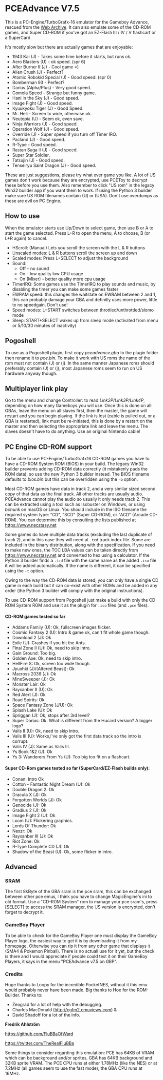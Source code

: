 # PCEAdvance V7.5

This is a PC-Engine/TurboGrafx-16 emulator for the Gameboy Advance, rescued from the [Web Archive](https://web.archive.org/web/20150430211123/http://www.ndsretro.com/gbadown.html). It can also emulate some of the CD-ROM games, and Super CD-ROM if you've got an EZ-Flash III / IV / V flashcart or a SuperCard.

It's mostly slow but there are actually games that are enjoyable:
- 1943 Kai (J) - Takes some time before it starts, but runs ok.
- Aero Blasters (U) - ok speed. (spr 6)
- After Burner II (J) - Cool game =)
- Alien Crush (J) - Perfect?
- Atomic Robokid Special (J) - Good speed. (spr 0)
- Bomberman 93 - Perfect?
- Darius (Alpha/Plus) - Very good speed.
- Gomola Speed - Strange but funny game.
- Hani in the Sky (J) - Good speed.
- Image Fight (J) - Good speed.
- Kyuukyoku Tiger (J) - Good Speed.
- Mr. Heli - Screen to wide, otherwise ok.
- Neutopia (U) - Seem ok, even save.
- Ninja Warriors (J) - Good speed.
- Operation Wolf (J) - Good speed.
- Override (J) - Super speed if you turn off Timer IRQ.
- Pacland (J) - Good speed.
- R-Type - Good speed.
- Rastan Saga II (J) - Good speed.
- Super Star Soldier.
- Tatsujin (J) - Good speed.
- Tenseiryu Saint Dragon (J) - Good speed.

These are just suggestions, please try what ever game you like. A lot of US games don't work because they are encrypted, use PCEToy to decrypt these before you use them. Also remember to click "US rom" in the legacy Win32 builder app if you want them to work. If using the Python 3 builder make sure US ROM filenames contain (U) or (USA). Don't use overdumps as these are evil on PC Engine.

## How to use
When the emulator starts use Up/Down to select game, then use B or A to start the game selected. Press L+R to open the menu, A to choose, B (or L+R again) to cancel.
- HScroll: (Manual) Lets you scroll the screen with the L & R buttons
- Unscaled modes: L & R buttons scroll the screen up and down
- Scaled modes: Press L+SELECT to adjust the background
- Sound:
  - Off - no sound
  - On - low quality low CPU usage
  - On (Mixer) - better quality more cpu usage
- TimerIRQ: Some games use the TimerIRQ to play sounds and music, by disabling the timer you can make some games faster
- EWRAM speed: this changes the waitstate on EWRAM between 2 and 1, this can probably damage your GBA and definitly uses more power, little to no speedgain. Don't use!
- Speed modes: L+START switches between throttled/unthrottled/slomo mode
- Sleep: START+SELECT wakes up from sleep mode (activated from menu or 5/10/30 minutes of inactivity)

## Pogoshell
To use as a Pogoshell plugin, first copy *pceadvance.gba* to the plugin folder then rename it to *pce.bin*. To make it work with US roms the name of the rom must not contain (J) or (j). In the same manner Japanese roms should preferably contain (J) or (j), most Japanese roms seem to run on US hardware anyway though.

## Multiplayer link play
Go to the menu and change Controller: to read *Link2P/Link3P/Link4P*, depending on how many Gameboys you will use. Once this is done on all GBAs, leave the menu on all slaves first, then the master, the game will restart and you can begin playing. If the link is lost (cable is pulled out, or a GBA is restarted), link must be re-initiated, this is done by a restart on the master and then selecting the appropriate link and leave the menu. The slaves doesn't have to do anything. Use an original Nintendo cable!

## PC Engine CD-ROM support
To be able to use PC-Engine/TurboGrafx16 CD-ROM games you have to have a CD-ROM System ROM (BIOS) in your build. The legacy Win32 builder prevents adding CD-ROM data correctly (it mistakenly pads the ROM data), so use the new Python 3 builder instead. The BIOS filename defaults to *bios.bin* but this can be overridden using the ```-b``` option.

Most CD-ROM games have data in track 2, and a very similar sized second copy of that data as the final track. All other tracks are usually audio. PCEAdvance cannot play the audio so usually it only needs track 2. This can be extracted using a tool such as Isobuster on Windows, or using *bchunk* on macOS or Linux. You should include in the ISO filename the required system type: "CD", "SCD" (Super CD-ROM), or "ACD" (Arcade CD-ROM). You can determine this by consulting the lists published at https://www.necstasy.net

Some games do have multiple data tracks (excluding the last duplicate of track 2), and in this case they will need at ```.tcd``` track index file. Some are included in the binary distribution, along with the specification. If you need to make new ones, the TOC LBA values can be taken directly from https://www.necstasy.net and converted to hex using a calculator. If the Python 3 builder finds a ```.tcd``` file with the same name as the added ```.iso``` file it will be added automatically. If the name is different, it can be specified using the ```-t``` option.

Owing to the way the CD-ROM data is stored, you can only have a single CD game in each build but it can co-exist with other ROMs and be added in any order (the Python 3 builder will comply with the original instructions).

To use CD-ROM support from Pogoshell just make a build with only the CD-ROM System ROM and use it as the plugin for ```.iso``` files (and ```.pce``` files).

#### CD-ROM games tested so far
- Addams Family (U): Ok, fullscreen images flicker.
- Cosmic Fantasy 2 (U): Intro & game ok, can't fit whole game though.
- Download 2 (J): Ok
- Exile (U): Crashes if you hit the Ants.
- Final Zone II (U): Ok, need to skip intro.
- Gain Ground: Too big.
- Golden Axe: Ok, need to skip intro.
- HellFire S: Ok, screen too wide though.
- Jyuohki (J)/(Altered Beast): Ok
- Macross 2036 (J): Ok
- MineSweeper (J): Ok
- Monster Lair: Ok
- Rayxanber II (U): Ok
- Red Alert (J): Ok
- Road Spirits: Ok
- Space Fantasy Zone (J/U): Ok
- Splash Lake (U): Ok
- Spriggan (J): Ok, stops after 3rd level?
- Super Darius: Ok. What is different from the Hucard version? A bigger logo?
- Valis II (U): Ok, need to skip intro.
- Valis III (U): Works,I've only got the first data track so the intro is corrupt.
- Valis IV (J): Same as Valis III.
- Ys Book 1&2 (U): Ok
- Ys 3: Wanderers From Ys (U): Too big too fit on a flashcart.

#### Super CD-Rom games tested so far (SuperCard/EZ-Flash builds only):
- Conan: Intro Ok
- Cotton - Fantastic Night Dream (U): Ok
- Double Dragon 2: Ok
- Dracula X (J): Ok
- Forgotten Worlds (J): Ok
- Genocide (J): Ok
- Gradius 2 (J): Ok
- Image Fight 2 (U): Ok
- Loom (U): Flickering graphics.
- Lords Of Thunder: Ok
- Nexzr: Ok
- Rayxanber III (J): Ok
- Riot Zone: Ok
- R-Type Complete CD (J): Ok
- Shadow of the Beast (U): Ok, some flicker in intro.


## Advanced

### SRAM
The first 8kByte of the GBA sram is the pce sram, this can be exchanged between other pce emus, I think you have to change MagicEngine's ini to old format. Use a "CD-ROM System" rom to manage your pce sram's, press [SELECT] to access the SRAM manager, the US version is encrypted, don't forget to decrypt it.

### GameBoy Player
To be able to check for the GameBoy Player one must display the GameBoy Player logo, the easiest way to get it is by downloading it from my homepage.
Otherwise you can rip it from any other game that displays it (SMA4 & Pokemon Pinball). There is no actuall use for it yet, but the check is there and I would appreciate if people could test it on their GameBoy Players, it says in the menu "PCEAdvance v7.5 on GBP".


### Credits
Huge thanks to Loopy for the incredible PocketNES, without it this emu would probably never have been made. Big thanks to Hoe for the ROM-Builder.
Thanks to:
- Zeograd for a lot of help with the debugging.
- Charles MacDonald (http://cgfm2.emuviews.com) &
- David Shadoff for a lot of the info.


**Fredrik Ahlström**

https://github.com/FluBBaOfWard

https://twitter.com/TheRealFluBBa

Some things to consider regarding this emulation:
PCE has 64KB of VRAM which can be background and/or sprites,
GBA has 64KB background and 32KB sprite VRAM.
The PCE CPU runs at either 1.78MHz (like the NES) or at 7.2MHz (all games seem to use the fast mode), the GBA CPU runs at 16MHz.

